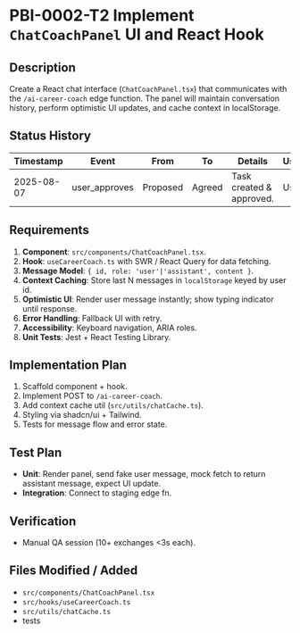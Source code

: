 # PBI-0002-T2 Implement `ChatCoachPanel` UI and React Hook

## Description
Create a React chat interface (`ChatCoachPanel.tsx`) that communicates with the `/ai-career-coach` edge function. The panel will maintain conversation history, perform optimistic UI updates, and cache context in localStorage.

## Status History
| Timestamp | Event | From | To | Details | User |
|-----------|-------|------|----|---------|------|
| 2025-08-07 | user_approves | Proposed | Agreed | Task created & approved. | User |

## Requirements
1. **Component**: `src/components/ChatCoachPanel.tsx`.
2. **Hook**: `useCareerCoach.ts` with SWR / React Query for data fetching.
3. **Message Model**: `{ id, role: 'user'|'assistant', content }`.
4. **Context Caching**: Store last N messages in `localStorage` keyed by user id.
5. **Optimistic UI**: Render user message instantly; show typing indicator until response.
6. **Error Handling**: Fallback UI with retry.
7. **Accessibility**: Keyboard navigation, ARIA roles.
8. **Unit Tests**: Jest + React Testing Library.

## Implementation Plan
1. Scaffold component + hook.
2. Implement POST to `/ai-career-coach`.
3. Add context cache util (`src/utils/chatCache.ts`).
4. Styling via shadcn/ui + Tailwind.
5. Tests for message flow and error state.

## Test Plan
- **Unit**: Render panel, send fake user message, mock fetch to return assistant message, expect UI update.
- **Integration**: Connect to staging edge fn.

## Verification
- Manual QA session (10+ exchanges <3s each).

## Files Modified / Added
- `src/components/ChatCoachPanel.tsx`
- `src/hooks/useCareerCoach.ts`
- `src/utils/chatCache.ts`
- tests
